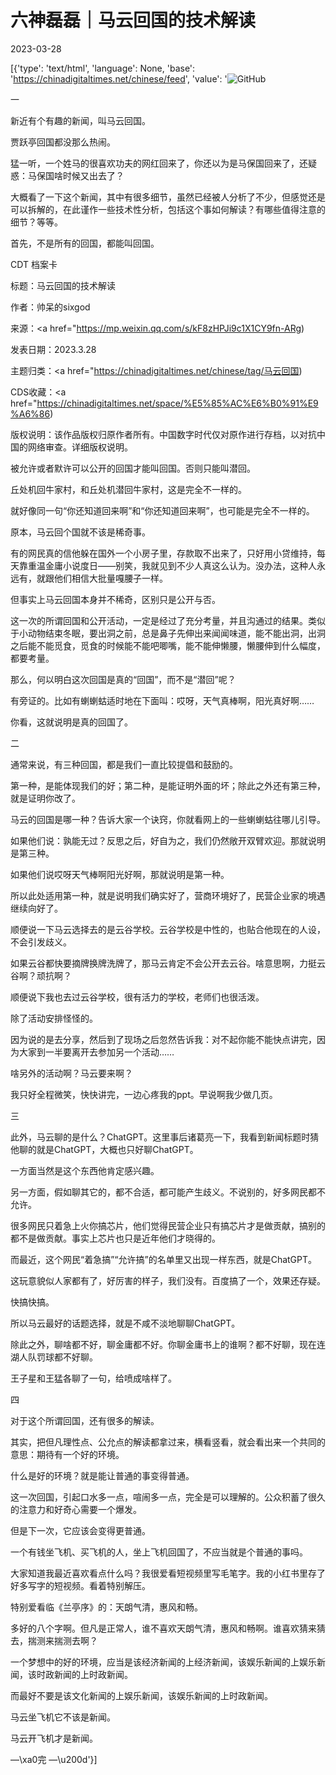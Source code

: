 # 六神磊磊｜马云回国的技术解读

2023-03-28

[{'type': 'text/html', 'language': None, 'base': 'https://chinadigitaltimes.net/chinese/feed', 'value': '![GitHub](https://chinadigitaltimes.net/chinese/files/2023/03/image-1680025840839.png)

一

新近有个有趣的新闻，叫马云回国。

贾跃亭回国都没那么热闹。

猛一听，一个姓马的很喜欢功夫的网红回来了，你还以为是马保国回来了，还疑惑：马保国啥时候又出去了？

大概看了一下这个新闻，其中有很多细节，虽然已经被人分析了不少，但感觉还是可以拆解的，在此谨作一些技术性分析，包括这个事如何解读？有哪些值得注意的细节？等等。

首先，不是所有的回国，都能叫回国。



CDT 档案卡

标题：马云回国的技术解读

作者：帅呆的sixgod

来源：<a href="https://mp.weixin.qq.com/s/kF8zHPJi9c1X1CY9fn-ARg)

发表日期：2023.3.28

主题归类：<a href="https://chinadigitaltimes.net/chinese/tag/马云回国)

CDS收藏：<a href="https://chinadigitaltimes.net/space/%E5%85%AC%E6%B0%91%E9%A6%86)

版权说明：该作品版权归原作者所有。中国数字时代仅对原作进行存档，以对抗中国的网络审查。详细版权说明。





被允许或者默许可以公开的回国才能叫回国。否则只能叫潜回。

丘处机回牛家村，和丘处机潜回牛家村，这是完全不一样的。

就好像同一句“你还知道回来啊”和“你还知道回来啊”，也可能是完全不一样的。

原本，马云回个国就不该是稀奇事。

有的网民真的信他躲在国外一个小房子里，存款取不出来了，只好用小贷维持，每天靠重温金庸小说度日——别笑，我就见到不少人真这么认为。没办法，这种人永远有，就跟他们相信大批量嘎腰子一样。

但事实上马云回国本身并不稀奇，区别只是公开与否。

这一次的所谓回国和公开活动，一定是经过了充分考量，并且沟通过的结果。类似于小动物结束冬眠，要出洞之前，总是鼻子先伸出来闻闻味道，能不能出洞，出洞之后能不能觅食，觅食的时候能不能吧唧嘴，能不能伸懒腰，懒腰伸到什么幅度，都要考量。

那么，何以明白这次回国是真的“回国”，而不是“潜回”呢？

有旁证的。比如有蝲蝲蛄适时地在下面叫：哎呀，天气真棒啊，阳光真好啊……

你看，这就说明是真的回国了。

二

通常来说，有三种回国，都是我们一直比较提倡和鼓励的。

第一种，是能体现我们的好；第二种，是能证明外面的坏；除此之外还有第三种，就是证明你改了。

马云的回国是哪一种？告诉大家一个诀窍，你就看网上的一些蝲蝲蛄往哪儿引导。

如果他们说：孰能无过？反思之后，好自为之，我们仍然敞开双臂欢迎。那就说明是第三种。

如果他们说哎呀天气棒啊阳光好啊，那就说明是第一种。

所以此处适用第一种，就是说明我们确实好了，营商环境好了，民营企业家的境遇继续向好了。

顺便说一下马云选择去的是云谷学校。云谷学校是中性的，也贴合他现在的人设，不会引发歧义。

如果云谷都快要摘牌换牌洗牌了，那马云肯定不会公开去云谷。啥意思啊，力挺云谷啊？顽抗啊？

顺便说下我也去过云谷学校，很有活力的学校，老师们也很活泼。

除了活动安排怪怪的。

因为说的是去分享，然后到了现场之后忽然告诉我：对不起你能不能快点讲完，因为大家到一半要离开去参加另一个活动……

啥另外的活动啊？马云要来啊？

我只好全程微笑，快快讲完，一边心疼我的ppt。早说啊我少做几页。

三

此外，马云聊的是什么？ChatGPT。这里事后诸葛亮一下，我看到新闻标题时猜他聊的就是ChatGPT，大概也只好聊ChatGPT。

一方面当然是这个东西他肯定感兴趣。

另一方面，假如聊其它的，都不合适，都可能产生歧义。不说别的，好多网民都不允许。

很多网民只着急上火你搞芯片，他们觉得民营企业只有搞芯片才是做贡献，搞别的都不是做贡献。事实上芯片也只是近年他们才晓得的。

而最近，这个网民“着急搞”“允许搞”的名单里又出现一样东西，就是ChatGPT。

这玩意貌似人家都有了，好厉害的样子，我们没有。百度搞了一个，效果还存疑。

快搞快搞。

所以马云最好的话题选择，就是不咸不淡地聊聊ChatGPT。

除此之外，聊啥都不好，聊金庸都不好。你聊金庸书上的谁啊？都不好聊，现在连湖人队罚球都不好聊。

王子星和王猛各聊了一句，给喷成啥样了。

四

对于这个所谓回国，还有很多的解读。

其实，把但凡理性点、公允点的解读都拿过来，横看竖看，就会看出来一个共同的意思：期待有一个好的环境。

什么是好的环境？就是能让普通的事变得普通。

这一次回国，引起口水多一点，喧闹多一点，完全是可以理解的。公众积蓄了很久的注意力和好奇心需要一个爆发。

但是下一次，它应该会变得更普通。

一个有钱坐飞机、买飞机的人，坐上飞机回国了，不应当就是个普通的事吗。

大家知道我最近喜欢看点什么吗？我很爱看短视频里写毛笔字。我的小红书里存了好多写字的短视频。看着特别解压。

特别爱看临《兰亭序》的：天朗气清，惠风和畅。

多好的八个字啊。但凡是正常人，谁不喜欢天朗气清，惠风和畅啊。谁喜欢猜来猜去，揣测来揣测去啊？

一个梦想中的好的环境，应当是该经济新闻的上经济新闻，该娱乐新闻的上娱乐新闻，该时政新闻的上时政新闻。

而最好不要是该文化新闻的上娱乐新闻，该娱乐新闻的上时政新闻。

马云坐飞机它不该是新闻。

马云开飞机才是新闻。

—\xa0完 —\u200d'}]